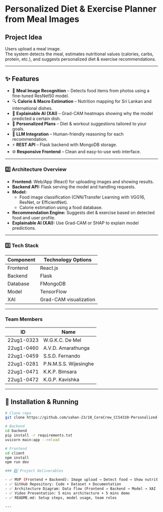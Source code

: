 # Personalized Diet & Exercise Planner from Meal Images

## Project Idea

Users upload a meal image.  
The system detects the meal, estimates nutritional values (calories, carbs, protein, etc.), and suggests personalized diet & exercise recommendations.

---

## ✨ Features
- 📸 **Meal Image Recognition** – Detects food items from photos using a fine-tuned ResNet50 model.
- 🔍 **Calorie & Macro Estimation** – Nutrition mapping for Sri Lankan and international dishes.
- 🧠 **Explainable AI (XAI)** – Grad-CAM heatmaps showing why the model predicted a certain dish.
- 🏃 **Personalized Plans** – Diet & workout suggestions tailored to your goals.
- 💬 **LLM Integration** – Human-friendly reasoning for each recommendation.
- ⚡ **REST API** – Flask backend with MongoDB storage.
- 🌐 **Responsive Frontend** – Clean and easy-to-use web interface.

---

### 2️⃣ Architecture Overview

- **Frontend:** Web/App (React) for uploading images and showing results.
- **Backend API:** Flask serving the model and handling requests.
- **Model:**
  - Food image classification (CNN/Transfer Learning with VGG16, ResNet, or EfficientNet).
  - Calorie estimation using a food database.
- **Recommendation Engine:** Suggests diet & exercise based on detected food and user profile.
- **Explainable AI (XAI):** Use Grad-CAM or SHAP to explain model predictions.

---

### 3️⃣ Tech Stack

| Component | Technology Options           |
| --------- | ---------------------------- |
| Frontend  | React.js                     |
| Backend   | Flask                        |
| Database  | FMongoDB                     |
| Model     | TensorFlow                   |
| XAI       | Grad-CAM visualization       |

---


### Team Members

| ID         | Name                  |
| ---------- | --------------------- |
| 22ug1-0323 | W.G.K.C. De Mel       |
| 22ug1-0460 | A.V.D. Amarathunga    |
| 22ug1-0459 | S.S.D. Fernando       |
| 22ug1-0281 | P.N.M.S.S. Wijesinghe |
| 22ug1-0471 | K.K.P. Bimsara        |
| 22ug1-0472 | K.G.P. Kavishka       |

---

## 🚀 Installation & Running
```bash
# Clone repo
git clone https://github.com/sahan-23/10_CoreCrew_CCS4310-Personalized-Diet-Exercise-Planner-from-Meal-Images

# Backend
cd backend
pip install -r requirements.txt
uvicorn main:app --reload

# Frontend
cd client
npm install
npm run dev

### 4️⃣ Project Deliverables

- ✅ MVP (Frontend + Backend): Image upload → Detect food → Show nutrition → Suggest diet/exercise
- ✅ GitHub Repository: Code + Dataset + Documentation
- ✅ Architecture Diagram: Data flow (Frontend → Backend → Model → XAI → User)
- ✅ Video Presentation: 5 mins architecture + 5 mins demo
- ✅ README.md: Setup steps, model usage, team roles

---

